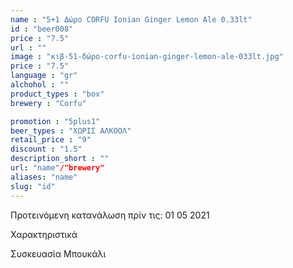 ```yaml
---
name : "5+1 Δώρο CORFU Ionian Ginger Lemon Ale 0.33lt"
id : "beer008"
price : "7.5"
url : ""
image : "κιβ-51-δώρο-corfu-ionian-ginger-lemon-ale-033lt.jpg"
price : "7.5"
language : "gr"
alchohol : ""
product_types : "box"
brewery : "Corfu"

promotion : "5plus1"
beer_types : "ΧΩΡΙΣ ΑΛΚΟΟΛ"
retail_price : "9"
discount : "1.5"
description_short : ""
url: "name"/"brewery"
aliases: "name"
slug: "id"
---
```


Προτεινόμενη κατανάλωση πρίν τις: 01 05 2021

Χαρακτηριστικά

Συσκευασία
Μπουκάλι